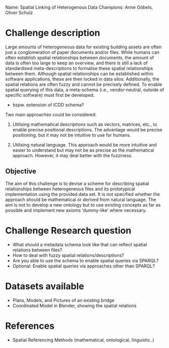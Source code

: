 Name: Spatial Linking of Heterogenous Data
Champions: Anne Göbels, Oliver Schulz
# Challenge description

Large amounts of heterogeneous data for existing building assets are often just a conglomeration of paper documents and/or files. While humans can often establish spatial relationships between documents, the amount of data is often too large to keep an overview, and there is still a lack of standardised meta-descriptions to formalise these spatial relationships between them. Although spatial relationships can be established within software applications, these are then locked in data silos. Additionally, the spatial relations are often fuzzy and cannot be precisely defined. 
To enable spatial querying of this data, a meta-schema (i.e., vendor-neutral, outside of specific software) must first be developed. 
- bspw. extension of ICDD schema?

Two main approaches could be considered:

1. Utilising mathematical descriptions such as vectors, matrices, etc., to enable precise positional descriptions. The advantage would be precise positioning, but it may not be intuitive to use for humans.
    
2. Utilising natural language. This approach would be more intuitive and easier to understand but may not be as precise as the mathematical approach. However, it may deal better with the fuzziness. 

## Objective

The aim of this challenge is to devise a scheme for describing spatial relationships between heterogeneous files and its prototypical implementation using the provided data set. It is not specified whether the approach should be mathematical or derived from natural language. The aim is not to develop a new ontology but to use existing concepts as far as possible and implement new axioms ‘dummy-like’ where necessary.

# Challenge Research question

- What should a metadata schema look like that can reflect spatial relations between files?
- How to deal with fuzzy spatial relations/descriptions?
- Are you able to use the schema to enable spatial queries via SPARQL?
- Optional: Enable spatial queries via approaches other than SPARQL?

# Datasets available
- Plans, Models, and Pictures of an existing bridge
- Coordinated Model in Blender, showing the spatial relations
# References
- Spatial Referencing Methods (mathematical, ontological, linguistic..)
